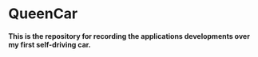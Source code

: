 # QueenCar
#### This is the repository for recording the applications developments over my first self-driving car.
